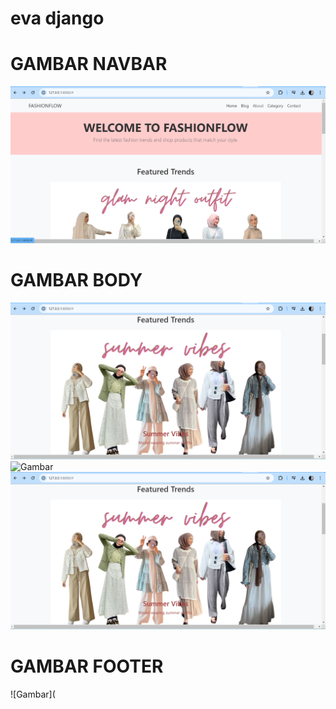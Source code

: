 # eva django 

# GAMBAR NAVBAR
![Gambar](https://github.com/evaaaanwarr/django-Eva/blob/main/ss%20web%20blog/navbar.png)

# GAMBAR BODY
![Gambar](https://github.com/evaaaanwarr/django-Eva/blob/main/ss%20web%20blog/fitur%20trend.png)
![Gambar](![Gambar](https://github.com/evaaaanwarr/django-Eva/blob/main/ss%20web%20blog/fitur%20trend.png)
)
![Gambar](https://github.com/evaaaanwarr/django-Eva/blob/main/ss%20web%20blog/fitur%20trend.png)

# GAMBAR FOOTER
![Gambar](
